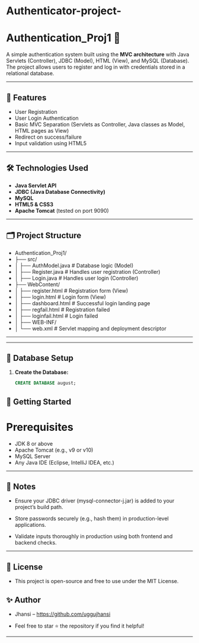 # Authenticator-project-
# Authentication_Proj1 🔐

A simple authentication system built using the **MVC architecture** with Java Servlets (Controller), JDBC (Model), HTML (View), and MySQL (Database). The project allows users to register and log in with credentials stored in a relational database.

---

## 📌 Features

- User Registration
- User Login Authentication
- Basic MVC Separation (Servlets as Controller, Java classes as Model, HTML pages as View)
- Redirect on success/failure
- Input validation using HTML5

---

## 🛠 Technologies Used

- **Java Servlet API**
- **JDBC (Java Database Connectivity)**
- **MySQL**
- **HTML5 & CSS3**
- **Apache Tomcat** (tested on port 9090)

---

## 🗂 Project Structure
- Authentication_Proj1/
- ├── src/
- │ ├── AuthModel.java # Database logic (Model)
- │ ├── Register.java # Handles user registration (Controller)
- │ ├── Login.java # Handles user login (Controller)
- ├── WebContent/
- │ ├── register.html # Registration form (View)
- │ ├── login.html # Login form (View)
- │ ├── dashboard.html # Successful login landing page
- │ ├── regfail.html # Registration failed
- │ ├── loginfail.html # Login failed
- │ ├── WEB-INF/
- │ └── web.xml # Servlet mapping and deployment descriptor

---


---

## 🧰 Database Setup

1. **Create the Database:**
   ```sql
   CREATE DATABASE august;

## 🚀 Getting Started
# Prerequisites
- JDK 8 or above
- Apache Tomcat (e.g., v9 or v10)
- MySQL Server
- Any Java IDE (Eclipse, IntelliJ IDEA, etc.)

---
## 📌 Notes
- Ensure your JDBC driver (mysql-connector-j.jar) is added to your project’s build path.

- Store passwords securely (e.g., hash them) in production-level applications.

- Validate inputs thoroughly in production using both frontend and backend checks.
---
## 📜 License
- This project is open-source and free to use under the MIT License.

## ✨ Author
- Jhansi – https://github.com/uggujhansi

- Feel free to star ⭐ the repository if you find it helpful!
---



